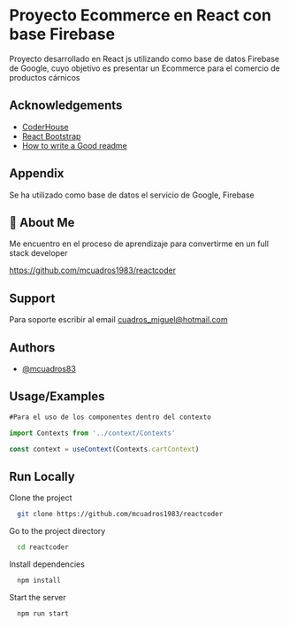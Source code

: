 # Proyecto Ecommerce en React con base Firebase

Proyecto desarrollado en React js utilizando como base de datos Firebase de Google, cuyo objetivo es presentar un Ecommerce para el comercio de productos cárnicos


## Acknowledgements

 - [CoderHouse](https://www.coderhouse.com/)
 - [React Bootstrap](https://react-bootstrap.github.io/)
 - [How to write a Good readme](https://bulldogjob.com/news/449-how-to-write-a-good-readme-for-your-github-project)



## Appendix

Se ha utilizado como base de datos el servicio de Google, Firebase


## 🚀 About Me
Me encuentro en el proceso de aprendizaje para convertirme en un full stack developer

https://github.com/mcuadros1983/reactcoder
## Support

Para soporte escribir al email cuadros_miguel@hotmail.com
## Authors

- [@mcuadros83](https://github.com/mcuadros1983)


## Usage/Examples

```javascript
#Para el uso de los componentes dentro del contexto

import Contexts from '../context/Contexts'

const context = useContext(Contexts.cartContext)

```


## Run Locally

Clone the project

```bash
  git clone https://github.com/mcuadros1983/reactcoder
```

Go to the project directory

```bash
  cd reactcoder
```

Install dependencies

```bash
  npm install
```

Start the server

```bash
  npm run start
```

